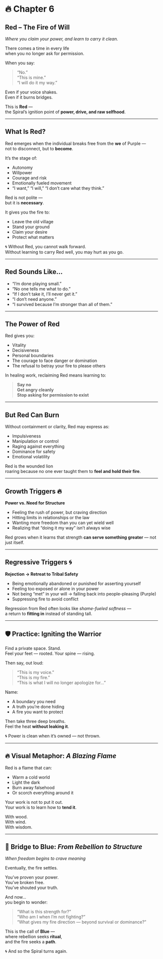 # 🔥 Chapter 6  
## **Red – The Fire of Will**  
*Where you claim your power, and learn to carry it clean.*

There comes a time in every life  
when you no longer ask for permission.

When you say:  
> “No.”  
> “This is mine.”  
> “I will do it my way.”  
>  
Even if your voice shakes.  
Even if it burns bridges.

This is **Red** —  
the Spiral’s ignition point of **power, drive, and raw selfhood**.

---

## What Is Red?

Red emerges when the individual breaks free from the **we** of Purple —  
not to disconnect, but to **become**.

It’s the stage of:
- Autonomy  
- Willpower  
- Courage and risk  
- Emotionally fueled movement  
- “I want,” “I will,” “I don’t care what they think.”

Red is not polite —  
but it is **necessary**.

It gives you the fire to:
- Leave the old village  
- Stand your ground  
- Claim your desire  
- Protect what matters

🌀 Without Red, you cannot walk forward.  
Without learning to carry Red well, you may hurt as you go.

---

## Red Sounds Like…

- “I’m done playing small.”  
- “No one tells me what to do.”  
- “If I don’t take it, I’ll never get it.”  
- “I don’t need anyone.”  
- “I survived because I’m stronger than all of them.”

---

## The Power of Red

Red gives you:
- Vitality  
- Decisiveness  
- Personal boundaries  
- The courage to face danger or domination  
- The refusal to betray your fire to please others

In healing work, reclaiming Red means learning to:
> **Say no**  
> **Get angry cleanly**  
> **Stop asking for permission to exist**

---

## But Red Can Burn

Without containment or clarity, Red may express as:
- Impulsiveness  
- Manipulation or control  
- Raging against everything  
- Dominance for safety  
- Emotional volatility

Red is the wounded lion  
roaring because no one ever taught them to **feel and hold their fire**.

---

## Growth Triggers 🔥  
**Power vs. Need for Structure**

- Feeling the rush of power, but craving direction  
- Hitting limits in relationships or the law  
- Wanting more freedom than you can yet wield well  
- Realizing that “doing it my way” isn’t always wise

Red grows when it learns that strength **can serve something greater** — not just itself.

---

## Regressive Triggers 🌀  
**Rejection → Retreat to Tribal Safety**

- Being emotionally abandoned or punished for asserting yourself  
- Feeling too exposed or alone in your power  
- Not being “met” in your will → falling back into people-pleasing (Purple)  
- Suppressing fire to avoid conflict

Regression from Red often looks like *shame-fueled softness* —  
a return to **fitting in** instead of standing tall.

---

## 🛡️ Practice: Igniting the Warrior

Find a private space. Stand.  
Feel your feet — rooted. Your spine — rising.

Then say, out loud:

> “This is my voice.”  
> “This is my fire.”  
> “This is what I will no longer apologize for…”

Name:
- A boundary you need  
- A truth you’re done hiding  
- A fire you want to protect

Then take three deep breaths.  
Feel the heat **without leaking it**.

🌀 Power is clean when it’s owned — not thrown.

---

## 🔥 Visual Metaphor: *A Blazing Flame*

Red is a flame that can:  
- Warm a cold world  
- Light the dark  
- Burn away falsehood  
- Or scorch everything around it

Your work is not to put it out.  
Your work is to learn how to **tend it**.

With wood.  
With wind.  
With wisdom.

---

## 🌉 Bridge to Blue: *From Rebellion to Structure*  
*When freedom begins to crave meaning*

Eventually, the fire settles.

You’ve proven your power.  
You’ve broken free.  
You’ve shouted your truth.

And now…  
you begin to wonder:

> “What is this strength for?”  
> “Who am I when I’m not fighting?”  
> “What gives my fire direction — beyond survival or dominance?”

This is the call of **Blue** —  
where rebellion seeks **ritual**,  
and the fire seeks a **path**.

🌀 And so the Spiral turns again.

